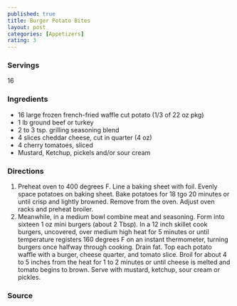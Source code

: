 ```yaml
---
published: true
title: Burger Potato Bites
layout: post
categories: [Appetizers]
rating: 3
---
```

### Servings
16

### Ingredients
- 16 large frozen french-fried waffle cut potato (1/3 of 22 oz pkg)
- 1 lb ground beef or turkey
- 2 to 3 tsp. grilling seasoning blend
- 4 slices cheddar cheese, cut in quarter (4 oz)
- 4 cherry tomatoes, sliced
- Mustard, Ketchup, pickels and/or sour cream

### Directions
1. Preheat oven to 400 degrees F.  Line a baking sheet with foil.  Evenly space potatoes on baking sheet.  Bake potatoes for 18 tgo 20 minutes or until crisp and lightly browned.  Remove from the oven.  Adjust oven racks and preheat broiler.
2. Meanwhile, in a medium bowl combine meat and seasoning.  Form into sixteen 1 oz mini burgers (about 2 Tbsp).  In a 12 inch skillet cook burgers, uncovered, over medium high heat for 5 minutes or until temperature registers 160 degrees F on an instant thermometer, turning burgers once halfway through cooking.  Drain fat.  Top each potato waffle with a burger, cheese quarter, and tomato slice.  Broil for about 4 to 5 inches from the heat for 1 to 2 minutes or until cheese is melted and tomato begins to brown.  Serve with mustard, ketchup, sour cream or pickles.

### Source

